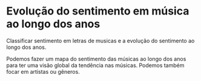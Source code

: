 # Evolução do sentimento em música ao longo dos anos

Classificar sentimento em letras de musicas e a evolução do sentimento ao longo dos anos. 

Podemos fazer um mapa do sentimento das músicas ao longo dos anos para ter uma visão global da tendência nas músicas. Podemos também focar em artistas ou gêneros.
